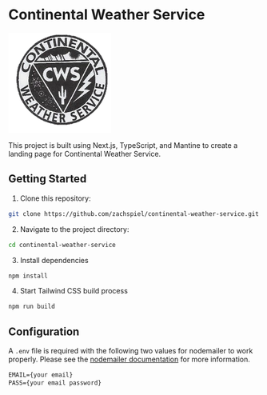 # Continental Weather Service

<img src="./public/assets/images/logo.png" alt="Continental Weather Service Logo" height="200">

This project is built using Next.js, TypeScript, and Mantine to create a landing page for Continental Weather Service.

## Getting Started

1. Clone this repository:

```bash
git clone https://github.com/zachspiel/continental-weather-service.git
```

2. Navigate to the project directory:

```bash
cd continental-weather-service
```

3. Install dependencies

```bash
npm install
```

4. Start Tailwind CSS build process

```bash
npm run build
```

## Configuration

A `.env` file is required with the following two values for nodemailer to work properly. Please see the [nodemailer documentation](https://nodemailer.com)
for more information.

```
EMAIL={your email}
PASS={your email password}
```
